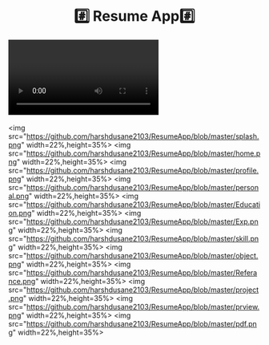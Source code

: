 
<h1 align="center">#️⃣ Resume App#️⃣</h1>
        <p>
                <video src="https://github.com/harshdusane2103/ResumeApp/assets/161817658/165bcc59-433f-4199-bd62-b93b1edca12e">
                        
  <img src="https://github.com/harshdusane2103/ResumeApp/blob/master/splash.png" width=22%,height=35%>
   <img src="https://github.com/harshdusane2103/ResumeApp/blob/master/home.png" width=22%,height=35%>
    <img src="https://github.com/harshdusane2103/ResumeApp/blob/master/profile.png" width=22%,height=35%>
     <img src="https://github.com/harshdusane2103/ResumeApp/blob/master/personal.png" width=22%,height=35%>
      <img src="https://github.com/harshdusane2103/ResumeApp/blob/master/Education.png" width=22%,height=35%>
   <img src="https://github.com/harshdusane2103/ResumeApp/blob/master/Exp.png" width=22%,height=35%>
    <img src="https://github.com/harshdusane2103/ResumeApp/blob/master/skill.png" width=22%,height=35%>
     <img src="https://github.com/harshdusane2103/ResumeApp/blob/master/object.png" width=22%,height=35%>
      <img src="https://github.com/harshdusane2103/ResumeApp/blob/master/Referance.png" width=22%,height=35%>
   <img src="https://github.com/harshdusane2103/ResumeApp/blob/master/project.png" width=22%,height=35%>
    <img src="https://github.com/harshdusane2103/ResumeApp/blob/master/prview.png" width=22%,height=35%>
     <img src="https://github.com/harshdusane2103/ResumeApp/blob/master/pdf.png" width=22%,height=35%>
  
 
  
  
</p>




